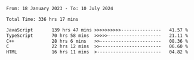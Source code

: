 <!-- ![GitHub metrics](https://metrics.lecoq.io/i-ice-bear) -->  

<!--START_SECTION:waka-->

```txt
From: 18 January 2023 - To: 10 July 2024

Total Time: 336 hrs 17 mins

JavaScript       139 hrs 47 mins >>>>>>>>>>---------------   41.57 %
TypeScript       70 hrs 58 mins  >>>>>--------------------   21.11 %
C++              28 hrs 6 mins   >>-----------------------   08.36 %
C                22 hrs 12 mins  >>-----------------------   06.60 %
HTML             16 hrs 11 mins  >------------------------   04.82 %
```

<!--END_SECTION:waka-->
###
